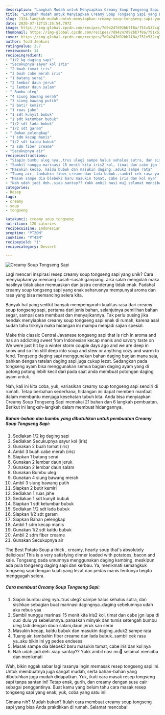 ```yaml
---
description: "Langkah Mudah untuk Menyiapkan Creamy Soup Tongseng Sapi yang Enak Banget"
title: "Langkah Mudah untuk Menyiapkan Creamy Soup Tongseng Sapi yang Enak Banget"
slug: 1324-langkah-mudah-untuk-menyiapkan-creamy-soup-tongseng-sapi-yang-enak-banget
date: 2020-07-12T15:26:54.797Z
image: https://img-global.cpcdn.com/recipes/7d94247d92bb7f8a/751x532cq70/creamy-soup-tongseng-sapi-foto-resep-utama.jpg
thumbnail: https://img-global.cpcdn.com/recipes/7d94247d92bb7f8a/751x532cq70/creamy-soup-tongseng-sapi-foto-resep-utama.jpg
cover: https://img-global.cpcdn.com/recipes/7d94247d92bb7f8a/751x532cq70/creamy-soup-tongseng-sapi-foto-resep-utama.jpg
author: Todd Jenkins
ratingvalue: 3.7
reviewcount: 14
recipeingredient:
- "1/2 kg daging sapi"
- "Secukupnya sayur kol iris"
- "2 buah tomat iris"
- "3 buah cabe merah iris"
- "1 batang serai"
- "2 lembar daun jeruk"
- "2 lembar daun salam"
- " Bumbu uleg"
- "4 siung bawang merah"
- "3 siung bawang putih"
- "2 butir kemiri"
- "1 ruas jahe"
- "1 sdt kunyit bubuk"
- "1 sdt ketumbar bubuk"
- "1/2 sdt lada bubuk"
- "1/2 sdt garam"
- " Bahan pelengkap"
- "1 sdm kecap manis"
- "1/2 sdt kaldu bubuk"
- "2 sdm fiber creame"
- "Secukupnya air"
recipeinstructions:
- "Siapin bumbu uleg nya..trus uleg2 sampe halus sehalus sutra, dan sisihkan sebagian buat marinasi dagingnya..daging sebelumnya udah aku rebus yaa"
- "Sambil nunggu marinasi 15 menit kita iris2 kol, timat dan cabe jgn lupa di cuci dulu ya sebelumnya..panaskan minyak dan tumis setengah bumbu uleg tadi dengan daun salam,daun jeruk san serai"
- "Masukin kecap, kaldu bubuk dan masukin daging..aduk2 sampe rata"
- "Tuang air, tambahin fiber creame dan lada bubuk..sambil cek rasa ya..aku bikin ini yg pedes endeess"
- "Masak sampe dia blebek2 baru masukin tomat, cabe iris dan kol nya"
- "Nah udah jadi deh..siap santap?? Yukk ambil nasi mu🤤 selamat menciba dan menikmati"
categories:
- Resep
tags:
- creamy
- soup
- tongseng

katakunci: creamy soup tongseng 
nutrition: 120 calories
recipecuisine: Indonesian
preptime: "PT20M"
cooktime: "PT45M"
recipeyield: "1"
recipecategory: Dessert

---
```



![Creamy Soup Tongseng Sapi](https://img-global.cpcdn.com/recipes/7d94247d92bb7f8a/751x532cq70/creamy-soup-tongseng-sapi-foto-resep-utama.jpg)

Lagi mencari inspirasi resep creamy soup tongseng sapi yang unik? Cara menyiapkannya memang susah-susah gampang. Jika salah mengolah maka hasilnya tidak akan memuaskan dan justru cenderung tidak enak. Padahal creamy soup tongseng sapi yang enak seharusnya mempunyai aroma dan rasa yang bisa memancing selera kita.

Banyak hal yang sedikit banyak mempengaruhi kualitas rasa dari creamy soup tongseng sapi, pertama dari jenis bahan, selanjutnya pemilihan bahan segar, sampai cara membuat dan menyajikannya. Tak perlu pusing jika hendak menyiapkan creamy soup tongseng sapi enak di rumah, karena asal sudah tahu triknya maka hidangan ini mampu menjadi sajian spesial.

Make this classic Central Javanese tongseng sapi that is rich in aroma and has an addicting sweet from Indonesian kecap manis and savory taste on We were just hit by a winter storm couple days ago and we are deep in snow and so I&#39;m still deep into soup and stew or anything cozy and warm to fend. Tongseng daging sapi menggunakan bahan daging bagian mana saja, bahkan dengan tetelan daging sapi juga cukup lezat. Sedangkan pada tongseng ayam bisa menggunakan semua bagian daging ayam yang di potong potong lebih kecil dari pada saat anda membuat potongan daging ayam untuk.


Nah, kali ini kita coba, yuk, variasikan creamy soup tongseng sapi sendiri di rumah. Tetap berbahan sederhana, hidangan ini dapat memberi manfaat dalam membantu menjaga kesehatan tubuh kita. Anda bisa menyiapkan Creamy Soup Tongseng Sapi memakai 21 bahan dan 6 langkah pembuatan. Berikut ini langkah-langkah dalam membuat hidangannya.

<!--inarticleads1-->

##### Bahan-bahan dan bumbu yang dibutuhkan untuk pembuatan Creamy Soup Tongseng Sapi:

1. Sediakan 1/2 kg daging sapi
1. Sediakan Secukupnya sayur kol (iris)
1. Gunakan 2 buah tomat (iris)
1. Ambil 3 buah cabe merah (iris)
1. Siapkan 1 batang serai
1. Gunakan 2 lembar daun jeruk
1. Gunakan 2 lembar daun salam
1. Gunakan  Bumbu uleg
1. Gunakan 4 siung bawang merah
1. Ambil 3 siung bawang putih
1. Siapkan 2 butir kemiri
1. Sediakan 1 ruas jahe
1. Sediakan 1 sdt kunyit bubuk
1. Siapkan 1 sdt ketumbar bubuk
1. Sediakan 1/2 sdt lada bubuk
1. Siapkan 1/2 sdt garam
1. Siapkan  Bahan pelengkap
1. Ambil 1 sdm kecap manis
1. Gunakan 1/2 sdt kaldu bubuk
1. Ambil 2 sdm fiber creame
1. Gunakan Secukupnya air


The Best Potato Soup.a thick , creamy, hearty soup that&#39;s absolutely delicious! This is a very satisfying dinner loaded with potatoes, bacon and kale. Tongseng pada umumnya menggunakan daging kambing, meskipun ada pula tongseng daging sapi dan kerbau. Ya, menikmati semangkuk tongseng sapi dengan kuah yang lezat dan pedas manis tentunya begitu menggugah selera. 

<!--inarticleads2-->

##### Cara membuat Creamy Soup Tongseng Sapi:

1. Siapin bumbu uleg nya..trus uleg2 sampe halus sehalus sutra, dan sisihkan sebagian buat marinasi dagingnya..daging sebelumnya udah aku rebus yaa
1. Sambil nunggu marinasi 15 menit kita iris2 kol, timat dan cabe jgn lupa di cuci dulu ya sebelumnya..panaskan minyak dan tumis setengah bumbu uleg tadi dengan daun salam,daun jeruk san serai
1. Masukin kecap, kaldu bubuk dan masukin daging..aduk2 sampe rata
1. Tuang air, tambahin fiber creame dan lada bubuk..sambil cek rasa ya..aku bikin ini yg pedes endeess
1. Masak sampe dia blebek2 baru masukin tomat, cabe iris dan kol nya
1. Nah udah jadi deh..siap santap?? Yukk ambil nasi mu🤤 selamat menciba dan menikmati


Wah, bikin nggak sabar lagi rasanya ingin memasak resep tongseng sapi ini. Untuk membuatnya juga sangat mudah, serta bahan-bahan yang dibutuhkan juga mudah didapatkan. Yuk, ikuti cara masak resep tongseng sapi tanpa santan ini! Tetap enak, gurih, dan creamy dengan susu cair sebagai penggantinya. Buat kamu yang belum tahu cara masak resep tongseng sapi yang enak, yuk, coba yang satu ini! 

Gimana nih? Mudah bukan? Itulah cara membuat creamy soup tongseng sapi yang bisa Anda praktikkan di rumah. Selamat mencoba!
